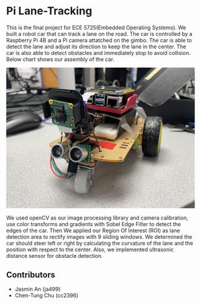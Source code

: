 # Pi Lane-Tracking

This is the final project for ECE 5725(Embedded Operating Systems). We built a robot car that can track a lane on the road. The car is controlled by a Raspberry Pi 4B and a Pi camera attatched on the gimbo. The car is able to detect the lane and adjust its direction to keep the lane in the center. The car is also able to detect obstacles and immediately stop to avoid collision. Below chart shows our assembly of the car. 

![alt text](https://github.com/ChenTungChu/ECE5725_Final_Project/blob/main/test/car.jpg?raw=true)

We used openCV as our image processing library and camera calibration, use color transforms and gradients with Sobel Edge Filter to detect the edges of the car. Then We applied our Region Of Interest (ROI) as lane detection area to rectify images with 9 sliding windows. We determined the car should steer left or right by calculating the curvature of the lane and the position with respect to the center. Also, we implemented ultrasonic distance sensor for obstacle detection.

## Contributors
- Jasmin An (ja499)
- Chen-Tung Chu (cc2396)